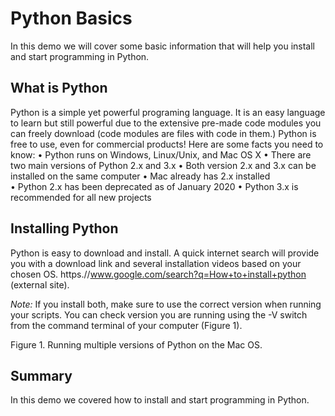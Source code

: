 # Python Basics
In this demo we will cover some basic information that will help you install and start programming in Python.

## What is Python
Python is a simple yet powerful programing language. It is an easy language to learn but still powerful due to the extensive pre-made code modules you can freely download (code modules are files with code in them.) Python is free to use, even for commercial products! 
Here are some facts you need to know:
•	Python runs on Windows, Linux/Unix, and Mac OS X 
•	There are two main versions of Python 2.x and 3.x 
•	Both version 2.x and 3.x can be installed on the same computer
•	Mac already has 2.x installed  
•	Python 2.x has been deprecated as of January 2020
•	Python 3.x is recommended for all new projects

## Installing Python
Python is easy to download and install.  A quick internet search will provide you with a download link and several installation videos based on your chosen OS. https.//www.google.com/search?q=How+to+install+python (external site). 

*Note:* If you install both, make sure to use the correct version when running your scripts. You can check  version you are running using the -V switch from the command terminal of your computer (Figure 1).
  
Figure 1. Running multiple versions of Python on the Mac OS.


## Summary
In this demo we covered how to install and start programming in Python.
